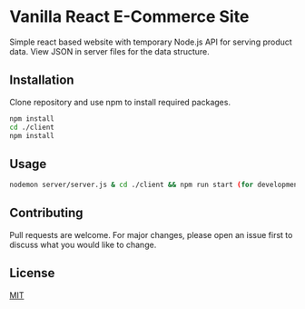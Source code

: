 # Vanilla React E-Commerce Site

Simple react based website with temporary Node.js API for serving product data. View JSON in server files for the data structure.

## Installation

Clone repository and use npm to install required packages. 

```bash
npm install 
cd ./client
npm install
```

## Usage

```bash
nodemon server/server.js & cd ./client && npm run start (for development purposes).
```

## Contributing
Pull requests are welcome. For major changes, please open an issue first to discuss what you would like to change.


## License
[MIT](https://choosealicense.com/licenses/mit/)